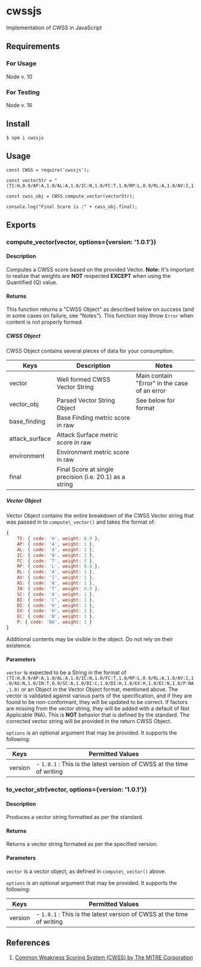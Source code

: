 # cwssjs
Implementation of CWSS in JavaScript

## Requirements
### For Usage
Node v. 10

### For Testing
Node v. 16

## Install
```
$ npm i cwssjs
```

## Usage
```
const CWSS = require('cwssjs');

const vectorStr = "(TI:H,0.9/AP:A,1.0/AL:A,1.0/IC:N,1.0/FC:T,1.0/RP:L,0.9/RL:A,1.0/AV:I,1.0/AS:N,1.0/IN:T,0.9/SC:A,1.0/BI:C,1.0/DI:H,1.0/EX:H,1.0/EC:N,1.0/P:NA,1.0)";

const cwss_obj = CWSS.compute_vector(vectorStr);

console.log("Final Score is :" + cwss_obj.final);
```

## Exports

### compute\_vector(vector, options={version: '1.0.1'})

#### Description
Computes a CWSS score based on the provided Vector. 
**Note:** It's important to realize that weights are **NOT** respected
**EXCEPT** when using the Quantified (Q) value.

#### Returns
This function returns a "CWSS Object" as described below on success (and in
some cases on failure, see "Notes"). This function may throw `Error` when
content is not properly formed.

##### CWSS Object
CWSS Object contains several pieces of data for your consumption.

Keys | Description | Notes
-----|-------------|--------------
vector | Well formed CWSS Vector String | Main contain "Error" in the case of an error
vector\_obj | Parsed Vector String Object | See below for format
base\_finding | Base Finding metric score in raw |
attack\_surface | Attack Surface metric score in raw |
environment | Environment metric score in raw |
final | Final Score at single precision (i.e. 20.1) as a string |

##### Vector Object
Vector Object contains the entire breakdown of the CWSS Vector string that was
passed in to `compute\_vector()` and takes the format of:
```javascript
{
    TI: { code: 'H', weight: 0.9 },
    AP: { code: 'A', weight: 1 },
    AL: { code: 'A', weight: 1 },
    IC: { code: 'N', weight: 1 },
    FC: { code: 'T', weight: 1 },
    RP: { code: 'L', weight: 0.9 },
    RL: { code: 'A', weight: 1 },
    AV: { code: 'I', weight: 1 },
    AS: { code: 'N', weight: 1 },
    IN: { code: 'T', weight: 0.9 },
    SC: { code: 'A', weight: 1 },
    BI: { code: 'C', weight: 1 },
    DI: { code: 'H', weight: 1 },
    EX: { code: 'H', weight: 1 },
    EC: { code: 'N', weight: 1 },
    P: { code: 'NA', weight: 1 }
}
```
Additional contents may be visible in the object. Do not rely on their
existence.

#### Parameters
`vector` is expected to be a String in the format of
`(TI:H,0.9/AP:A,1.0/AL:A,1.0/IC:N,1.0/FC:T,1.0/RP:L,0.9/RL:A,1.0/AV:I,1.0/AS:N,1.0/IN:T,0.9/SC:A,1.0/BI:C,1.0/DI:H,1.0/EX:H,1.0/EC:N,1.0/P:NA,1.0)`
or an Object in the Vector Object format, mentioned above. The vector is
validated against various parts of the specification, and if they are found to
be non-conformant, they will be updated to be correct. If factors are missing
from the vector string, they will be added with a default of Not Applicable
(NA). This is **NOT** behavior that is defined by the standard. The corrected
vector string will be provided in the return CWSS Object.

`options` is an optional argument that may be provided. It supports the
following:

Keys | Permitted Values
-----|-----------------
version | - `1.0.1` : This is the latest version of CWSS at the time of writing

### to\_vector\_str(vector, options={version: '1.0.1'})

#### Description
Produces a vector string formatted as per the standard.

#### Returns
Returns a vector string formated as per the specified version.

#### Parameters
`vector` is a vector object, as defined in `compute\_vector()` above.

`options` is an optional argument that may be provided. It supports the
following:

Keys | Permitted Values
-----|-----------------
version | - `1.0.1` : This is the latest version of CWSS at the time of writing

## References
  1. [Common Weakness Scoring System (CWSS) by The MITRE Corporation](https://cwe.mitre.org/cwss/cwss_v1.0.1.html)
